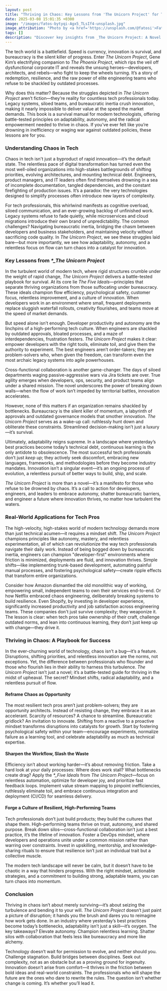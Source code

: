 ```yaml
---
layout: post
title: "Thriving in Chaos: Key Lessons from 'The Unicorn Project' for Today's Tech Pros"
date: 2025-03-08 15:01:35 +0300
image: "/images/fatos-bytyqi-Agx5_TLsIf4-unsplash.jpg"
image_attribution: "Photo by <a href='https://unsplash.com/@fatosi'>Fatos Bytyqi</a> on <a href='https://unsplash.com/photos/gray-laptop-computer-on-brown-wooden-desk-Agx5_TLsIf4'>Unsplash</a>"
tags: []
description: "Discover key insights from _The Unicorn Project: A Novel about Developers, Digital Disruption, and Thriving in the Age of Data_ by Gene Kim to excel in today’s fast-paced tech world."
---
```


The tech world is a battlefield. Speed is currency, innovation is survival, and bureaucracy is the silent killer of progress. Enter _The Unicorn Project_, Gene Kim’s electrifying companion to _The Phoenix Project_, which rips the veil off dysfunctional corporate IT and reveals the unsung heroes—developers, architects, and rebels—who fight to keep the wheels turning. It’s a story of redemption, resilience, and the raw power of elite engineering teams who refuse to be shackled by outdated processes.

Why does this matter? Because the struggles depicted in _The Unicorn Project_ aren’t fiction—they’re reality for countless tech professionals today. Legacy systems, siloed teams, and bureaucratic inertia crush innovation, making it nearly impossible to deliver value at the speed the market demands. This book is a survival manual for modern technologists, offering battle-tested principles on adaptability, autonomy, and the radical empowerment needed to thrive in chaos. If you’ve ever felt like you’re drowning in inefficiency or waging war against outdated policies, these lessons are for you.

### Understanding Chaos in Tech

Chaos in tech isn't just a byproduct of rapid innovation—it’s the default state. The relentless pace of digital transformation has turned even the most well-oiled organizations into high-stakes battlegrounds of shifting priorities, evolving architectures, and mounting technical debt. Engineers, product managers, and IT leaders often find themselves drowning in a sea of incomplete documentation, tangled dependencies, and the constant firefighting of production issues. It’s a paradox: the very technologies designed to simplify processes often introduce new layers of complexity.

For tech professionals, this whirlwind manifests as cognitive overload, siloed communication, and an ever-growing backlog of unfinished work. Legacy systems refuse to fade quietly, while microservices and cloud migrations introduce their own brand of unpredictability. The common challenges? Navigating bureaucratic inertia, bridging the chasm between developers and business stakeholders, and maintaining velocity without sacrificing code quality. In _The Unicorn Project_, we see these struggles laid bare—but more importantly, we see how adaptability, autonomy, and a relentless focus on flow can turn chaos into a catalyst for innovation.

### Key Lessons from _\*\_The Unicorn Project_

In the turbulent world of modern tech, where rigid structures crumble under the weight of rapid change, _The Unicorn Project_ delivers a battle-tested playbook for survival. At its core lie _The Five Ideals_—principles that separate thriving organizations from those suffocating under bureaucracy. These ideals champion flow efficiency, psychological safety, customer focus, relentless improvement, and a culture of innovation. When developers work in an environment where small, frequent deployments replace sluggish waterfall rollouts, creativity flourishes, and teams move at the speed of market demands.

But speed alone isn’t enough. Developer productivity and autonomy are the linchpins of a high-performing tech culture. When engineers are shackled by outdated approvals, bloated processes, and a maze of interdependencies, frustration festers. _The Unicorn Project_ makes it clear: empower developers with the right tools, eliminate toil, and give them the authority to experiment. The best engineers aren’t order-takers; they are problem-solvers who, when given the freedom, can transform even the most archaic legacy systems into agile powerhouses.

Cross-functional collaboration is another game-changer. The days of siloed departments waging passive-aggressive wars via Jira tickets are over. True agility emerges when developers, ops, security, and product teams align under a shared mission. The novel underscores the power of breaking down walls—when the flow of work isn’t impeded by territorial battles, innovation accelerates.

However, none of this matters if an organization remains shackled by bottlenecks. Bureaucracy is the silent killer of momentum, a labyrinth of approvals and outdated governance models that smother innovation. _The Unicorn Project_ serves as a wake-up call: ruthlessly hunt down and obliterate these constraints. Streamlined decision-making isn’t just a luxury—it’s survival.

Ultimately, adaptability reigns supreme. In a landscape where yesterday’s best practices become today’s technical debt, continuous learning is the only antidote to obsolescence. The most successful tech professionals don’t just _keep up_; they actively seek discomfort, embracing new languages, frameworks, and methodologies before they become industry mandates. Innovation isn’t a singular event—it’s an ongoing process of evolution, a relentless pursuit of better ways to build, ship, and scale.

_The Unicorn Project_ is more than a novel—it’s a manifesto for those who refuse to be drowned by chaos. It’s a call to action for developers, engineers, and leaders to embrace autonomy, shatter bureaucratic barriers, and engineer a future where innovation thrives, no matter how turbulent the waters.

### Real-World Applications for Tech Pros

The high-velocity, high-stakes world of modern technology demands more than just technical acumen—it requires a mindset shift. _The Unicorn Project_ champions principles like autonomy, mastery, and relentless experimentation, all of which can revolutionize the way tech professionals navigate their daily work. Instead of being bogged down by bureaucratic inertia, engineers can champion "developer-first" environments where friction is minimized, deployments are fluid, and innovation thrives. Simple shifts—like implementing trunk-based development, automating painful manual processes, and fostering psychological safety—create ripple effects that transform entire organizations.

Consider how Amazon dismantled the old monolithic way of working, empowering small, independent teams to own their services end-to-end. Or how Netflix embraced chaos engineering, deliberately breaking systems to build resilience. Even Shopify, by investing in developer experience, significantly increased productivity and job satisfaction across engineering teams. These companies don't just survive complexity; they weaponize it. The lesson is clear: when tech pros take ownership of their craft, challenge outdated norms, and lean into continuous learning, they don’t just keep up with change—they drive it.

### Thriving in Chaos: A Playbook for Success

In the ever-churning world of technology, chaos isn’t a bug—it’s a feature. Disruptions, shifting priorities, and relentless innovation are the norms, not exceptions. Yet, the difference between professionals who flounder and those who flourish lies in their ability to harness this turbulence. _The Unicorn Project_ isn’t just a novel; it’s a battle-tested guide for thriving in the midst of upheaval. The secret? Mindset shifts, radical adaptability, and a relentless pursuit of flow.

#### Reframe Chaos as Opportunity

The most resilient tech pros aren’t just problem-solvers; they are opportunity architects. Instead of resisting change, they embrace it as an accelerant. Scarcity of resources? A chance to streamline. Bureaucratic gridlock? An invitation to innovate. Shifting from a reactive to a proactive mindset transforms disruptions into catalysts for growth. Start by fostering psychological safety within your team—encourage experiments, normalize failure as a learning tool, and celebrate adaptability as much as technical expertise.

#### Sharpen the Workflow, Slash the Waste

Efficiency isn’t about working harder—it’s about removing friction. Take a hard look at your daily processes: Where does work stall? What bottlenecks create drag? Apply the _\*\_Five Ideals_ from _The Unicorn Project_—focus on relentless automation, optimize for developer joy, and prioritize fast feedback loops. Implement value stream mapping to pinpoint inefficiencies, ruthlessly eliminate toil, and embrace continuous integration and deployment (CI/CD) for seamless delivery.

#### Forge a Culture of Resilient, High-Performing Teams

Tech professionals don’t just build products; they build the cultures that shape them. High-performing teams thrive on trust, autonomy, and shared purpose. Break down silos—cross-functional collaboration isn’t just a best practice, it’s the lifeline of innovation. Foster a DevOps mindset, where developers and operations unite under a common mission rather than warring over constraints. Invest in upskilling, mentorship, and knowledge-sharing rituals to ensure that resilience isn’t just an individual trait but a collective muscle.

The modern tech landscape will never be calm, but it doesn’t have to be chaotic in a way that hinders progress. With the right mindset, actionable strategies, and a commitment to building strong, adaptable teams, you can turn chaos into momentum.

### Conclusion

Thriving in chaos isn’t about merely surviving—it’s about seizing the turbulence and bending it to your will. _The Unicorn Project_ doesn’t just paint a picture of disruption; it hands you the brush and dares you to reimagine how work gets done. In an industry where yesterday’s best practices become today’s bottlenecks, adaptability isn’t just a skill—it’s oxygen. The key takeaways? Elevate autonomy. Champion relentless learning. Shatter silos with collaboration that feels less like bureaucracy and more like alchemy.

Technology doesn’t wait for permission to evolve, and neither should you. Challenge stagnation. Build bridges between disciplines. Seek out complexity, not as an obstacle but as a proving ground for ingenuity. Innovation doesn’t arise from comfort—it thrives in the friction between bold ideas and real-world constraints. The professionals who will shape the future are the ones who dare to rewrite the rules. The question isn’t whether change is coming. It’s whether you’ll lead it.
